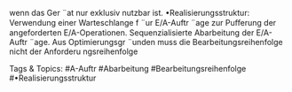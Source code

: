 wenn das Ger ¨at nur exklusiv nutzbar ist.
•Realisierungsstruktur:
Verwendung einer Warteschlange f ¨ur E/A-Auftr ¨age zur Puﬀerung der angeforderten E/A-Operationen.
Sequenzialisierte Abarbeitung der E/A-Auftr ¨age.
Aus Optimierungsgr ¨unden muss die Bearbeitungsreihenfolge nicht der Anforderu ngsreihenfolge

   Tags & Topics:
   #A-Auftr
   #Abarbeitung
   #Bearbeitungsreihenfolge
   #•Realisierungsstruktur